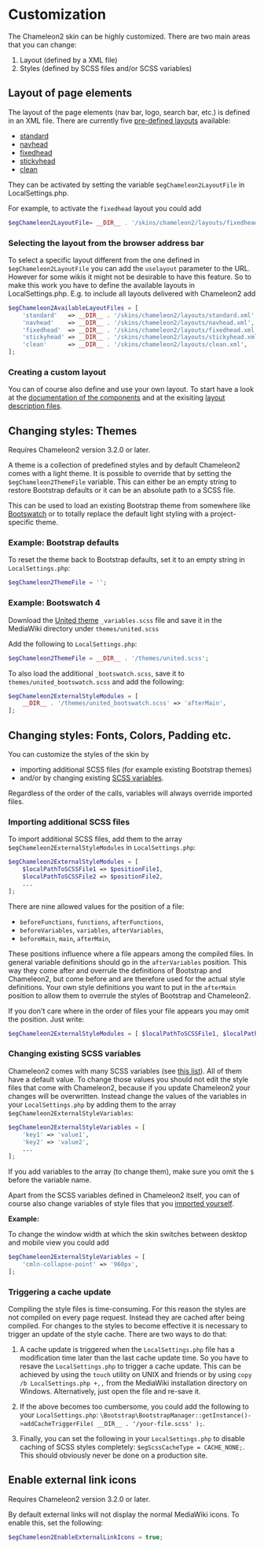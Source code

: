 # Customization

The Chameleon2 skin can be highly customized. There are two main areas that you can change:

1. Layout (defined by a XML file)
2. Styles (defined by SCSS files and/or SCSS variables)

## Layout of page elements

The layout of the page elements (nav bar, logo, search bar, etc.) is defined in
an XML file. There are currently five [pre-defined layouts](layouts.md) available:
* [standard](../layouts/standard.xml)
* [navhead](../layouts/navhead.xml)
* [fixedhead](../layouts/fixedhead.xml)
* [stickyhead](../layouts/stickyhead.xml)
* [clean](../layouts/clean.xml)

They can be activated by setting the
variable `$egChameleon2LayoutFile` in LocalSettings.php.

For example, to activate the `fixedhead` layout you could add
```php
$egChameleon2LayoutFile= __DIR__ . '/skins/chameleon2/layouts/fixedhead.xml';
```

### Selecting the layout from the browser address bar

To select a specific layout different from the one defined in
`$egChameleon2LayoutFile` you can add the `uselayout` parameter to the URL.
However for some wikis it might not be desirable to have this feature. So to
make this work you have to define the available layouts in
LocalSettings.php. E.g. to include all layouts delivered with Chameleon2 add
```php
$egChameleon2AvailableLayoutFiles = [
	'standard'   => __DIR__ . '/skins/chameleon2/layouts/standard.xml',
	'navhead'    => __DIR__ . '/skins/chameleon2/layouts/navhead.xml',
	'fixedhead'  => __DIR__ . '/skins/chameleon2/layouts/fixedhead.xml',
	'stickyhead' => __DIR__ . '/skins/chameleon2/layouts/stickyhead.xml',
	'clean'      => __DIR__ . '/skins/chameleon2/layouts/clean.xml',
];
```

### Creating a custom layout

You can of course also define and use your own layout. To start have a look at
the [documentation of the components](components.md) and at the exisiting
[layout description files](../layouts).

## Changing styles: Themes

Requires Chameleon2 version 3.2.0 or later.

A theme is a collection of predefined styles and by default Chameleon2 comes
with a light theme. It is possible to override that by setting the
`$egChameleon2ThemeFile` variable. This can either be an empty string to
restore Bootstrap defaults or it can be an absolute path to a SCSS file.

This can be used to load an existing Bootstrap theme from somewhere like
[Bootswatch](https://bootswatch.com/4) or to totally replace the default
light styling with a project-specific theme.

### Example: Bootstrap defaults
To reset the theme back to Bootstrap defaults, set it to an empty string in
`LocalSettings.php`:
```php
$egChameleon2ThemeFile = '';
```

### Example: Bootswatch 4
Download the [United theme](https://bootswatch.com/4/united/) `_variables.scss`
file and save it in the MediaWiki directory under `themes/united.scss`

Add the following to `LocalSettings.php`:
```php
$egChameleon2ThemeFile = __DIR__ . '/themes/united.scss';
```
To also load the additional `_bootswatch.scss`, save it to 
`themes/united_bootswatch.scss` and add the following:
```php
$egChameleon2ExternalStyleModules = [
	__DIR__ . '/themes/united_bootswatch.scss' => 'afterMain',
];
```

## Changing styles: Fonts, Colors, Padding etc.

You can customize the styles of the skin by 
* importing additional SCSS files (for example existing Bootstrap themes)
* and/or by changing existing [SCSS variables](variables.md).

Regardless of the order of the calls, variables will always override imported
files.

### Importing additional SCSS files

To import additional SCSS files, add them to the array
`$egChameleon2ExternalStyleModules` in `LocalSettings.php`:
```php
$egChameleon2ExternalStyleModules = [
    $localPathToSCSSFile1 => $positionFile1,
    $localPathToSCSSFile2 => $positionFile2,
    ...
];
```

There are nine allowed values for the position of a file:
* `beforeFunctions`, `functions`, `afterFunctions`,
* `beforeVariables`, `variables`, `afterVariables`,
* `beforeMain`, `main`, `afterMain`,

These positions influence where a file appears among the compiled files. In
general variable definitions should go in the `afterVariables` position. This
way they come after and overrule the definitions of Bootstrap and Chameleon2, but
come before and are therefore used for the actual style definitions.
Your own style definitions you want to put in the `afterMain` position to allow
them to overrule the styles of Bootstrap and Chameleon2.    

If you don't care where in the order of files your file appears you may omit the
position. Just write:
```php
$egChameleon2ExternalStyleModules = [ $localPathToSCSSFile1, $localPathToSCSSFile2, ... ];
```

### Changing existing SCSS variables

Chameleon2 comes with many SCSS variables (see [this list](variables.md)). All of
them have a default value. To change those values you should not edit the style
files that come with Chameleon2, because if you update Chameleon2 your changes
will be overwritten. Instead change the values of the variables in your
`LocalSettings.php` by adding them to the array
`$egChameleon2ExternalStyleVariables`:

```php
$egChameleon2ExternalStyleVariables = [
    'key1' => 'value1',
    'key2' => 'value2',
    ...
];
```

If you add variables to the array (to change them), make sure you omit the `$`
before the variable name.

Apart from the SCSS variables defined in Chameleon2 itself, you can of course
also change variables of style files that you
[imported yourself](#importing-additional-scss-files).

**Example:**

To change the window width at which the skin switches between desktop and mobile
view you could add
```php
$egChameleon2ExternalStyleVariables = [
    'cmln-collapse-point' => '960px',
];
```

### Triggering a cache update

Compiling the style files is time-consuming. For this reason the styles are
not compiled on every page request. Instead they are cached after being
compiled. For changes to the styles to become effective it is necessary to
trigger an update of the style cache. There are two ways to do that:

1. A cache update is triggered when the `LocalSettings.php` file has a
   modification time later than the last cache update time. So you have to
   resave the `LocalSettings.php` to trigger a cache update. This can be
   achieved by using the `touch` utility on UNIX and friends or by using
   `copy /b LocalSettings.php +,,` from the MediaWiki installation directory
   on Windows. Alternatively, just open the file and re-save it.

2. If the above becomes too cumbersome, you could add the following to your
   `LocalSettings.php`:
   `\Bootstrap\BootstrapManager::getInstance()->addCacheTriggerFile( __DIR__ . '/your-file.scss' );`.

3. Finally, you can set the following in your `LocalSettings.php` to disable
   caching of SCSS styles completely: `$egScssCacheType = CACHE_NONE;`. This
   should obviously never be done on a production site.    

## Enable external link icons

Requires Chameleon2 version 3.2.0 or later.

By default external links will not display the normal MediaWiki icons.
To enable this, set the following:
```php
$egChameleon2EnableExternalLinkIcons = true;
```
